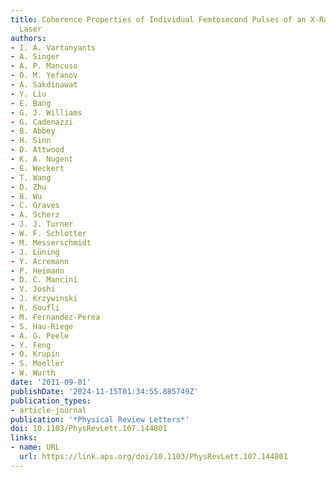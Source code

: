 ```yaml
---
title: Coherence Properties of Individual Femtosecond Pulses of an X-Ray Free-Electron
  Laser
authors:
- I. A. Vartanyants
- A. Singer
- A. P. Mancuso
- O. M. Yefanov
- A. Sakdinawat
- Y. Liu
- E. Bang
- G. J. Williams
- G. Cadenazzi
- B. Abbey
- H. Sinn
- D. Attwood
- K. A. Nugent
- E. Weckert
- T. Wang
- D. Zhu
- B. Wu
- C. Graves
- A. Scherz
- J. J. Turner
- W. F. Schlotter
- M. Messerschmidt
- J. Lüning
- Y. Acremann
- P. Heimann
- D. C. Mancini
- V. Joshi
- J. Krzywinski
- R. Soufli
- M. Fernandez-Perea
- S. Hau-Riege
- A. G. Peele
- Y. Feng
- O. Krupin
- S. Moeller
- W. Wurth
date: '2011-09-01'
publishDate: '2024-11-15T01:34:55.885749Z'
publication_types:
- article-journal
publication: '*Physical Review Letters*'
doi: 10.1103/PhysRevLett.107.144801
links:
- name: URL
  url: https://link.aps.org/doi/10.1103/PhysRevLett.107.144801
---
```

